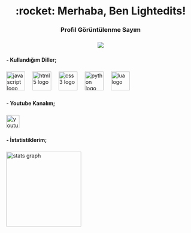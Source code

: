 <h1 align="center">:rocket: Merhaba, Ben Lightedits!</h1>

###

<h3 align="center">Profil Görüntülenme Sayım</h3>

###

<div align="center">
  <img src="https://profile-counter.glitch.me/lightedits99/count.svg?"  />
</div>

###

<h4 align="left">- Kullandığım Diller;</h4>

###

<div align="left">
  <img src="https://cdn.jsdelivr.net/gh/devicons/devicon/icons/javascript/javascript-original.svg" height="50" alt="javascript logo"  />
  <img width="12" />
  <img src="https://skillicons.dev/icons?i=html" height="50" alt="html5 logo"  />
  <img width="12" />
  <img src="https://skillicons.dev/icons?i=css" height="50" alt="css3 logo"  />
  <img width="12" />
  <img src="https://skillicons.dev/icons?i=py" height="50" alt="python logo"  />
  <img width="12" />
  <img src="https://skillicons.dev/icons?i=lua" height="50" alt="lua logo"  />
</div>

###

<h4 align="left">- Youtube Kanalım;</h4>

###

<div align="left">
  <a href="https://www.youtube.com/@lightedits99" target="_blank">
    <img src="https://img.shields.io/static/v1?message=Youtube&logo=youtube&label=Kanal%C4%B1m&color=FF0000&logoColor=white&labelColor=FF1112&style=for-the-badge" height="35" alt="youtube logo"  />
  </a>
</div>

###

<h4 align="left">- İstatistiklerim;</h4>

###

<div align="left">
  <img src="https://github-readme-stats.vercel.app/api?username=lightedits99&hide_title=false&hide_rank=false&show_icons=true&include_all_commits=false&count_private=true&disable_animations=false&theme=discord_old_blurple&locale=en&hide_border=true&order=1&custom_title=lightedits99%20-%20%C4%B0statistikler" height="200" alt="stats graph"  />
</div>

###
